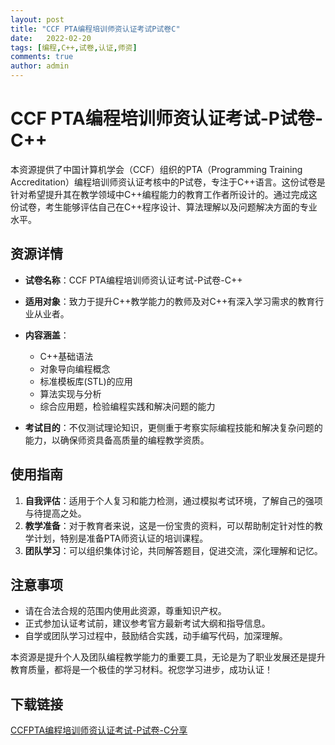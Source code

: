 ```yaml
---
layout: post
title: "CCF PTA编程培训师资认证考试P试卷C"
date:   2022-02-20
tags: [编程,C++,试卷,认证,师资]
comments: true
author: admin
---
```

# CCF PTA编程培训师资认证考试-P试卷-C++

本资源提供了中国计算机学会（CCF）组织的PTA（Programming Training Accreditation）编程培训师资认证考核中的P试卷，专注于C++语言。这份试卷是针对希望提升其在教学领域中C++编程能力的教育工作者所设计的。通过完成这份试卷，考生能够评估自己在C++程序设计、算法理解以及问题解决方面的专业水平。

## 资源详情

- **试卷名称**：CCF PTA编程培训师资认证考试-P试卷-C++
- **适用对象**：致力于提升C++教学能力的教师及对C++有深入学习需求的教育行业从业者。
- **内容涵盖**：
  - C++基础语法
  - 对象导向编程概念
  - 标准模板库(STL)的应用
  - 算法实现与分析
  - 综合应用题，检验编程实践和解决问题的能力
  
- **考试目的**：不仅测试理论知识，更侧重于考察实际编程技能和解决复杂问题的能力，以确保师资具备高质量的编程教学资质。

## 使用指南

1. **自我评估**：适用于个人复习和能力检测，通过模拟考试环境，了解自己的强项与待提高之处。
2. **教学准备**：对于教育者来说，这是一份宝贵的资料，可以帮助制定针对性的教学计划，特别是准备PTA师资认证的培训课程。
3. **团队学习**：可以组织集体讨论，共同解答题目，促进交流，深化理解和记忆。

## 注意事项

- 请在合法合规的范围内使用此资源，尊重知识产权。
- 正式参加认证考试前，建议参考官方最新考试大纲和指导信息。
- 自学或团队学习过程中，鼓励结合实践，动手编写代码，加深理解。

本资源是提升个人及团队编程教学能力的重要工具，无论是为了职业发展还是提升教育质量，都将是一个极佳的学习材料。祝您学习进步，成功认证！

## 下载链接

[CCFPTA编程培训师资认证考试-P试卷-C分享](https://pan.quark.cn/s/133d5cd92cb7)